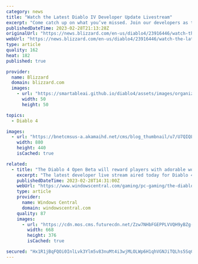 ```yaml
---
category: news
title: "Watch the Latest Diablo IV Developer Update Livestream"
excerpt: "Come catch up on what you’ve missed. Join our developers as they dig into details about our upcoming Open Beta, Strongholds, and the game’s Armor system."
publishedDateTime: 2023-02-28T21:13:28Z
originalUrl: "https://news.blizzard.com/en-us/diablo4/23916446/watch-the-latest-diablo-iv-developer-update-livestream"
webUrl: "https://news.blizzard.com/en-us/diablo4/23916446/watch-the-latest-diablo-iv-developer-update-livestream"
type: article
quality: 162
heat: 182
published: true

provider:
  name: Blizzard
  domain: blizzard.com
  images:
    - url: "https://smartableai.github.io/diablo4/assets/images/organizations/blizzard.com-50x50.jpg"
      width: 50
      height: 50

topics:
  - Diablo 4

images:
  - url: "https://bnetcmsus-a.akamaihd.net/cms/blog_thumbnail/u7/U7QIQLJTM7M31677194334606.png"
    width: 880
    height: 440
    isCached: true

related:
  - title: "The Diablo 4 Open Beta will reward players with adorable wolf cosmetic"
    excerpt: "The latest developer live stream aired today for Diablo 4, revealing more about Stronghold and Armor systems, Open Beta details and minimum PC requirements. Blizzard announced that players will ..."
    publishedDateTime: 2023-02-28T14:31:00Z
    webUrl: "https://www.windowscentral.com/gaming/pc-gaming/the-diablo-4-open-beta-will-reward-players-with-adorable-wolf-cosmetic"
    type: article
    provider:
      name: Windows Central
      domain: windowscentral.com
    quality: 87
    images:
      - url: "https://cdn.mos.cms.futurecdn.net/Zzw7NHbFGEPPLVVQH9yBZg-1200-80.png"
        width: 668
        height: 376
        isCached: true

secured: "Hx1R1jBqFQOi0InlLvk3Ylm5v83nuMt4i3wjMLOLWp6H1qhVGNJiTQLhs5SqCk+KcaR0H2co+UDLKZGJZrwrjvb4oDzM6xqIIwqHfuZt6e+smld5R/CuVGbVcqPFFTZLSIM7caxNk+5nA0KAapyi9BiKGkvKwxGqEPm4WyPKyGvEK1K0TlP+reNzRJ+RVj+xXq0qUZcs1C+xeDz4RmvZ77cGK5YU3bel2lhPImYtR+d0e92YU4acFmuxHJEDxErU/s+7UMer9ImBCt9ytDLpr3uZTH7jWj15karNrmdo5WEOG0o6TyKHoifCewC/gLsn7bvRn2hirc8N6yV/S9g7PeJWbnloEEeWxjl+yKssRI4=;set/Uf5mrF2x5Hi+8OpjSA=="
---
```


